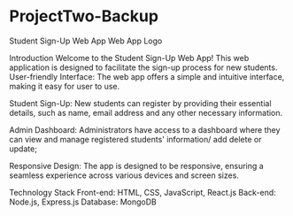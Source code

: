 # ProjectTwo-Backup
Student Sign-Up Web App
Web App Logo

Introduction
Welcome to the Student Sign-Up Web App! This web application is designed to facilitate the sign-up process for new students.
User-friendly Interface: The web app offers a simple and intuitive interface, making it easy for user to use.

Student Sign-Up: New students can register by providing their essential details, such as name, email address and any other necessary information.


Admin Dashboard: Administrators have access to a dashboard where they can view and manage registered students' information/ add delete or update;


Responsive Design: The app is designed to be responsive, ensuring a seamless experience across various devices and screen sizes.

Technology Stack
Front-end: HTML, CSS, JavaScript, React.js
Back-end: Node.js, Express.js
Database: MongoDB


